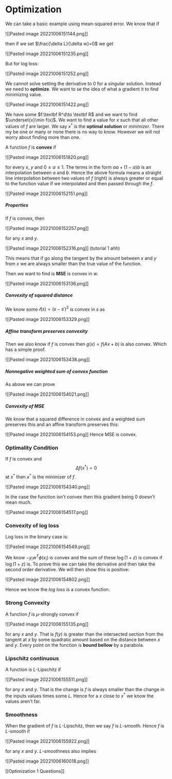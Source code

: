 # Optimization
We can take a basic example using mean-squared error. We know that if 

![[Pasted image 20221006151144.png]]

then if we set $\frac{\delta L}{\delta w}=0$ we get

![[Pasted image 20221006151235.png]]

But for log loss:

![[Pasted image 20221006151252.png]]

We cannot solve setting the derivative to 0 for a singular solution. Instead we need to **optimize**. We want to se the idea of what a gradient it to find minimizing value.

![[Pasted image 20221006151422.png]]

We have some $f:\textbf R^d\to \textbf R$ and we want to find $\underset{x}\min f(x)$. We want to find a value for $x$ such that all other values of $f$ are larger.  We say $x^*$ is the **optimal solution** or *minimizer*. There my be one or many or none there is no way to know. However we will not  worry about finding more than one.

A function $f$ is **convex** if 

![[Pasted image 20221006151820.png]]

for every $x$, $y$ and $0\le \alpha\le 1$. The terms in the form $\alpha a+(1-\alpha) b$ is an interpolation between $a$ and $b$. Hence the above formula means a straight line interpolation between two values of $f$ (right) is always greater or equal to the function value if we interpolated and then passed through the $f$.

![[Pasted image 20221006152151.png]]

##### Properties
If $f$ is convex, then

![[Pasted image 20221006152257.png]]

for any $x$ and $y$.

![[Pasted image 20221006152316.png]]
(tutorial 1 ahh)

This means that if go along the tangent by the amount between $x$ and $y$  from $x$  we are always smaller than the true value of the function.

Then we want to find is **MSE** is convex in $w$.

![[Pasted image 20221006153136.png]]

##### Convexity of squared distance
We know some $\mathcal l(s)=(s-s')^2$ is convex in $s$ as 

![[Pasted image 20221006153329.png]]

##### Affine transform preserves convexity
Then we also know if $f$ is convex then $g(x)=f(Ax+b)$ is also convex. Which has a simple proof.

![[Pasted image 20221006153438.png]]

##### Nonnegative weighted sum of convex function
As above we can prove

![[Pasted image 20221006154021.png]]

##### Convexity of MSE
We know that a squared difference in convex and a weighted sum preserves this and an affine transform preserves this:

![[Pasted image 20221006154153.png]]
Hence MSE is convex.

### Optimality Condition
If $f$ is convex and $$\Delta f(x^*)=0$$at $x^*$ then $x^*$ is the minimizer of $f$.

![[Pasted image 20221006154340.png]]

In the case the function isn't convex then this gradient being 0 doesn't mean much.

![[Pasted image 20221006154517.png]]

### Convexity of log loss
Log loss in the binary case is:

![[Pasted image 20221006154549.png]]

We know $-y_iw^T\phi(x_i)$ is convex and the sum of these $\log(1+z)$ is convex if $\log(1+z)$ is. To prove this we can take the derivative and then take the second order derivative. We will then show this is positive:

![[Pasted image 20221006154802.png]]

Hence we know the *log loss* is a convex function.

### Strong Convexity
A function $f$ is $\mu$-strongly convex if

![[Pasted image 20221006155135.png]]

for any $x$ and $y$. That is $f(y)$ is greater than the intersected section from the tangent at $x$ by some quadratic amount based on the distance between $x$ and $y$. Every point on the function is **bound bellow** by a parabola.

### Lipschitz continuous
A function is $L$-Lipschitz if

![[Pasted image 20221006155511.png]]

for any $x$ and $y$. That is the change is $f$ is always smaller than the change in the inputs values times some $L$. Hence for a $x$ close to $x^*$ we know the values aren't far.

### Smoothness
When the gradient of $f$ is $L$-Lipschitz, then we say $f$ is $L$-smooth. Hence $f$ is $L$-smooth if

![[Pasted image 20221006155922.png]]

for any $x$ and $y$. $L$-smoothness also implies

![[Pasted image 20221006160018.png]]

[[Optimization 1 Questions]]

